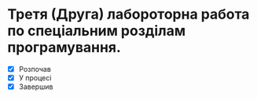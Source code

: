 # Третя (Друга) лабороторна работа по спеціальним розділам програмування.  
- [x] Розпочав
- [x] У процесі
- [x] Завершив
